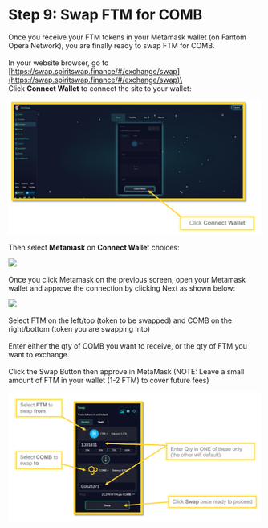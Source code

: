 # Step 9: Swap FTM for COMB

Once you receive your FTM tokens in your Metamask wallet (on Fantom Opera Network), you are finally ready to swap FTM for COMB.\
\
In your website browser, go to [https://swap.spiritswap.finance/#/exchange/swap](https://swap.spiritswap.finance/#/exchange/swap)\
\
Click **Connect Wallet** to connect the site to your wallet:

![](<../../.gitbook/assets/image (8) (1).png>)

Then select **Metamask** on **Connect Walle**t choices:

![](<../../.gitbook/assets/image (30) (1) (1).png>)

Once you click Metamask on the previous screen, open your Metamask wallet and approve the connection by clicking Next as shown below:

![](<../../.gitbook/assets/image (41) (1).png>)

Select FTM on the left/top (token to be swapped) and COMB on the right/bottom (token you are swapping into) \
\
Enter either the qty of COMB you want to receive, or the qty of FTM you want to exchange. \
\
Click the Swap Button then approve in MetaMask (NOTE: Leave a small amount of FTM in your wallet (1-2 FTM) to cover future fees)

![](<../../.gitbook/assets/image (30).png>)
